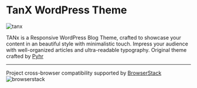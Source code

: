 # TanX WordPress Theme

![tanx](https://assets-github.s3.amazonaws.com/repo/progcode/img/tanx_image.png)

TANx is a Responsive WordPress Blog Theme, crafted to showcase your content in an beautiful style with minimalistic touch. Impress your audience with well-organized articles and ultra-readable typography. Original theme crafted by [Pyhr](https://www.behance.net/gallery/35177889/TANx-Beautiful-Free-Blog-Wordpress-Theme)

-----------------------------------------------------------------------------------------------------------------------------------------

Project cross-browser compatibility supported by [BrowserStack](https://browserstack.com)       
![browserstack](https://assets-github.s3.amazonaws.com/repo/progcode/img/browserstack-logo-footer.png)
